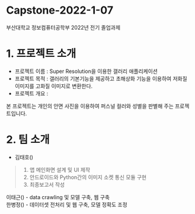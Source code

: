 # Capstone-2022-1-07
부산대학교 정보컴퓨터공학부 2022년 전기 졸업과제



# 1. 프로젝트 소개
* 프로젝트 이름 : Super Resolution을 이용한 갤러리 애플리케이션
* 프로젝트 목적 : 갤러리의 기본기능을 제공하고 초해상화 기능을 이용하여 저화질 이미지를 고화질 이미지로 변환한다.
* 프로젝트 개요 : 




본 프로젝트는 개인의 안면 사진을 이용하여 퍼스널 컬러와 성별을 판별해 주는 프로젝트입니다.  


# 2. 팀 소개
* 김태호() 
> 1. 앱 메인화면 설계 및 UI 제작
> 2. 안드로이드와 Python간의 이미지 소켓 통신 모듈 구현
> 3. 최종보고서 작성


이태근() - data crawling 및 모델 구축, 웹 구축  
한병정() - 데이터셋 전처리 및 웹 구축, 모델 정확도 조정 
